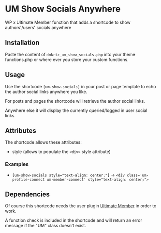 # UM Show Socials Anywhere
WP x Ultimate Member function that adds a shortcode to show authors'/users' socials anywhere

## Installation
Paste the content of `dmkrtz_um_show_socials.php` into your theme functions.php or where ever you store your custom functions.

## Usage
Use the shortcode `[um-show-socials]` in your post or page template to echo the author social links anywhere you like.

For posts and pages the shortcode will retrieve the author social links.

Anywhere else it will display the currently queried/logged in user social links.

## Attributes
The shortcode allows these attributes:
- style (allows to populate the `<div>` style attribute)

### Examples
- `[um-show-socials style="text-align: center;"]`
-> `<div class='um-profile-connect um-member-connect' style="text-align: center;">`

## Dependencies
Of course this shortcode needs the user plugin [Ultimate Member](https://ultimatemember.com/) in order to work.

A function check is included in the shortcode and will return an error message if the "UM" class doesn't exist.
